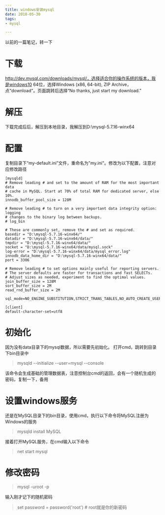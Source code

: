 ```yaml
---
title: windows安装mysql
date: 2018-05-30
tags:
- mysql

---
```

以前的一篇笔记，转一下
<!--more-->

# 下载
http://dev.mysql.com/downloads/mysql/，选择适合你的操作系统的版本，我是windows10 64位，选择Windows (x86, 64-bit), ZIP Archive，点“download”。页面跳转后选择“No thanks, just start my download.”
# 解压
下载完成后后，解压到本地目录，我解压到D:\mysql-5.7.16-winx64
# 配置
复制目录下“my-default.ini”文件，重命名为"my.ini"。修改为以下配置，注意对应修改路径
```
[mysqld]
# Remove leading # and set to the amount of RAM for the most important data
# cache in MySQL. Start at 70% of total RAM for dedicated server, else 10%.
innodb_buffer_pool_size = 128M

# Remove leading # to turn on a very important data integrity option: logging
# changes to the binary log between backups.
# log_bin

# These are commonly set, remove the # and set as required.
basedir = "D:\mysql-5.7.16-winx64/"
datadir = "D:\mysql-5.7.16-winx64/data/"
tmpdir = "D:\mysql-5.7.16-winx64/data/"
socket = "D:\mysql-5.7.16-winx64/data/mysql.sock"
log-error = "D:\mysql-5.7.16-winx64/data/mysql_error.log"
innodb_data_home_dir = "D:\mysql-5.7.16-winx64/data/"
port = 3306

# Remove leading # to set options mainly useful for reporting servers.
# The server defaults are faster for transactions and fast SELECTs.
# Adjust sizes as needed, experiment to find the optimal values.
join_buffer_size = 128M
sort_buffer_size = 2M
read_rnd_buffer_size = 2M 

sql_mode=NO_ENGINE_SUBSTITUTION,STRICT_TRANS_TABLES,NO_AUTO_CREATE_USER
    
[client]
default-character-set=utf8

```
# 初始化
因为没有data目录下的mysql数据，所以需要先初始化。
打开cmd，跳转到目录下bin目录中
>mysqld --initialize --user=mysql --console

该命令会生成基础的管理数据表，注意控制台cmd的返回，会有一个随机生成的密码，复制一下，备用
# 设置windows服务
还是在MySQL目录下的bin目录，使用cmd，执行以下命令将MySQL注册为Windows的服务
>mysqld install MySQL

接着打开MySQL服务，在cmd输入以下命令
>net start mysql

# 修改密码 
 >mysql -uroot -p

 输入刚才记下的随机密码
>set password = password('root')  # root就是你的新密码

